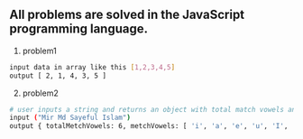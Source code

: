 ## All problems are solved in the JavaScript programming language.
1. problem1
```bash
input data in array like this [1,2,3,4,5]
output [ 2, 1, 4, 3, 5 ]
```
2. problem2
```bash
# user inputs a string and returns an object with total match vowels and matching vowels.
input ("Mir Md Sayeful Islam")
output { totalMetchVowels: 6, metchVowels: [ 'i', 'a', 'e', 'u', 'I', 'a' ] }
```